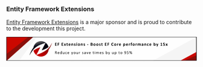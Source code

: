 ### Entity Framework Extensions

[Entity Framework Extensions](https://entityframework-extensions.net/?utm_source=simoncropp&utm_medium=Verify.NSubstitute) is a major sponsor and is proud to contribute to the development this project.

[![Entity Framework Extensions](https://raw.githubusercontent.com/VerifyTests/Verify.NSubstitute/refs/heads/main/docs/zzz.png)](https://entityframework-extensions.net/?utm_source=simoncropp&utm_medium=Verify.NSubstitute)